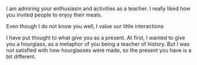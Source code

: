 I am admiring your enthusiasm and activities as a teacher. I really liked how you invited people to enjoy their meals.

Even though I do not know you well, I value our little interactions

I have put thought to what give you as a present. At first, I wanted to give you a hourglass, as a metaphor of you being a teacher of history. But I was not satisfied with how hourglasses were made, so the present you have is a bit different.

